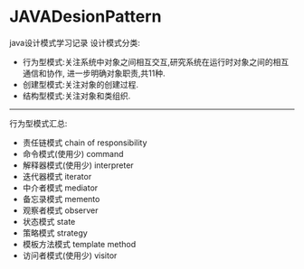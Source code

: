 # JAVADesionPattern
java设计模式学习记录
设计模式分类:
- 行为型模式:关注系统中对象之间相互交互,研究系统在运行时对象之间的相互通信和协作,
进一步明确对象职责,共11种.
- 创建型模式:关注对象的创建过程.
- 结构型模式:关注对象和类组织.
---
行为型模式汇总:
- 责任链模式                 chain of responsibility
- 命令模式(使用少)           command
- 解释器模式(使用少)         interpreter
- 迭代器模式                 iterator
- 中介者模式                  mediator
- 备忘录模式                  memento
- 观察者模式                  observer
- 状态模式                    state
- 策略模式                    strategy
- 模板方法模式                template method
- 访问者模式(使用少)         visitor
